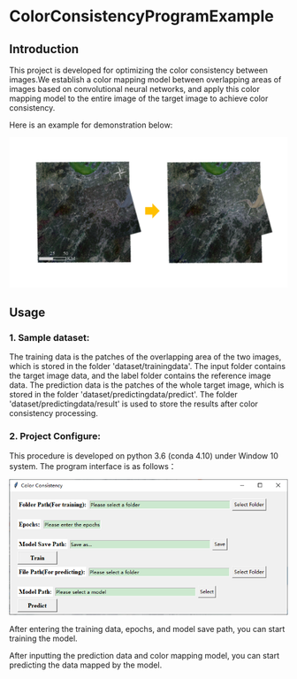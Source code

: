# ColorConsistencyProgramExample

## Introduction

This project is developed for optimizing the color consistency between images.We establish a color mapping model between overlapping areas of images based on convolutional neural networks, and apply this color mapping model to the entire image of the target image to achieve color consistency.

Here is an example for demonstration below:

<img src="example.png" width="900px"/>

## Usage

### 1. Sample dataset:
The training data is the patches of the overlapping area of the two images, which is stored in the folder 'dataset/trainingdata'. The input folder contains the target image data, and the label folder contains the reference image data.
The prediction data is the patches of the whole target image, which is stored in the folder 'dataset/predictingdata/predict'.
The folder 'dataset/predictingdata/result' is used to store the results after color consistency processing.

### 2. Project Configure:
This procedure is developed on python 3.6 (conda 4.10) under Window 10 system.
The program interface is as follows：

<img src="Program interface diagram.png" width="900px"/>

After entering the training data, epochs, and model save path, you can start training the model.

After inputting the prediction data and color mapping model, you can start predicting the data mapped by the model.
